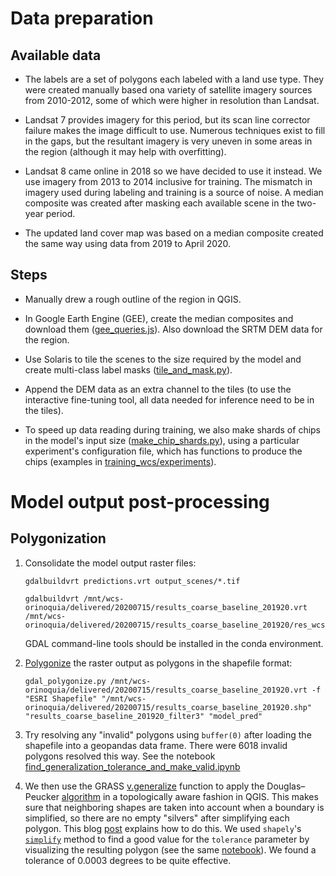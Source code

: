 # Data preparation

## Available data

- The labels are a set of polygons each labeled with a land use type. They were created manually based ona variety of satellite imagery sources from 2010-2012, some of which were higher in resolution than Landsat.

- Landsat 7 provides imagery for this period, but its scan line corrector failure makes the image difficult to use. Numerous techniques exist to fill in the gaps, but the resultant imagery is very uneven in some areas in the region (although it may help with overfitting).

- Landsat 8 came online in 2018 so we have decided to use it instead. We use imagery from 2013 to 2014 inclusive for training. The mismatch in imagery used during labeling and training is a source of noise. A median composite was created after masking each available scene in the two-year period. 

- The updated land cover map was based on a median composite created the same way using data from 2019 to April 2020.


## Steps

- Manually drew a rough outline of the region in QGIS. 

- In Google Earth Engine (GEE), create the median composites and download them ([gee_queries.js](./gee_queries.js)). Also download the SRTM DEM data for the region.

- Use Solaris to tile the scenes to the size required by the model and create multi-class label masks ([tile_and_mask.py](./tile_and_mask.py)).

- Append the DEM data as an extra channel to the tiles (to use the interactive fine-tuning tool, all data needed for inference need to be in the tiles).

- To speed up data reading during training, we also make shards of chips in the model's input size ([make_chip_shards.py](./make_chip_shards.py)), using a particular experiment's configuration file, which has functions to produce the chips (examples in [training_wcs/experiments](../training_wcs/experiments)).


# Model output post-processing

## Polygonization

1. Consolidate the model output raster files:
    ```
    gdalbuildvrt predictions.vrt output_scenes/*.tif
    ```
    
    ```
    gdalbuildvrt /mnt/wcs-orinoquia/delivered/20200715/results_coarse_baseline_201920.vrt /mnt/wcs-orinoquia/delivered/20200715/results_coarse_baseline_201920/res_wcs_orinoquia_sr_median_2019_202004*.tif
    ```
    
    GDAL command-line tools should be installed in the conda environment.

2. [Polygonize](https://gdal.org/programs/gdal_polygonize.html) the raster output as polygons in the shapefile format:

    ```
    gdal_polygonize.py /mnt/wcs-orinoquia/delivered/20200715/results_coarse_baseline_201920.vrt -f "ESRI Shapefile" "/mnt/wcs-orinoquia/delivered/20200715/results_coarse_baseline_201920.shp" "results_coarse_baseline_201920_filter3" "model_pred"
    ```
3. Try resolving any "invalid" polygons using `buffer(0)` after loading the shapefile into a geopandas data frame. There were 6018 invalid polygons resolved this way. See the notebook [find_generalization_tolerance_and_make_valid.ipynb](./find_generalization_tolerance_and_make_valid.ipynb)

4. We then use the GRASS [v.generalize](https://grass.osgeo.org/grass79/manuals/v.generalize.html) function to apply the Douglas–Peucker [algorithm](https://en.wikipedia.org/wiki/Ramer%E2%80%93Douglas%E2%80%93Peucker_algorithm) in a topologically aware fashion in QGIS. This makes sure that neighboring shapes are taken into account when a boundary is simplified, so there are no empty "silvers" after simplifying each polygon. This blog [post](https://philmikejones.me/tutorials/2016-09-29-simplify-polygons-without-creating-slivers/) explains how to do this. We used `shapely`'s [`simplify`](https://shapely.readthedocs.io/en/stable/manual.html#object.simplify) method to find a good value for the `tolerance` parameter by visualizing the resulting polygon (see the same [notebook](./find_generalization_tolerance_and_make_valid.ipynb)). We found a tolerance of 0.0003 degrees to be quite effective. 
